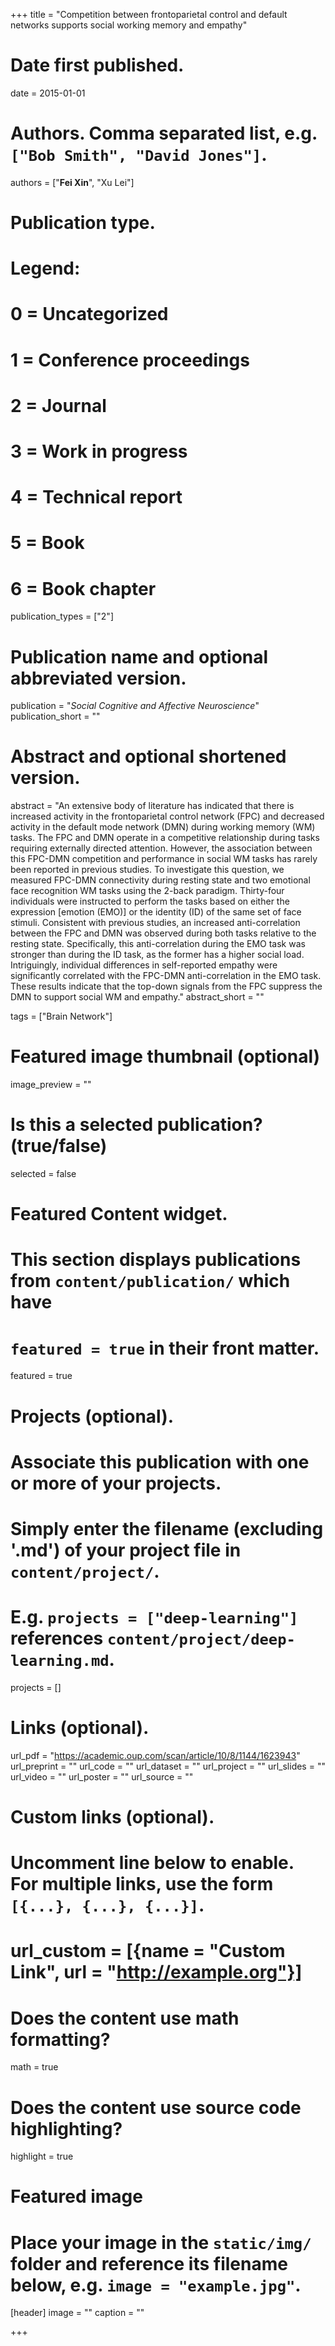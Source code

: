 +++
title = "Competition between frontoparietal control and default networks supports social working memory and empathy"

# Date first published.
date = 2015-01-01

# Authors. Comma separated list, e.g. `["Bob Smith", "David Jones"]`.
authors = ["**Fei Xin**", "Xu Lei"]

# Publication type.
# Legend:
# 0 = Uncategorized
# 1 = Conference proceedings
# 2 = Journal
# 3 = Work in progress
# 4 = Technical report
# 5 = Book
# 6 = Book chapter
publication_types = ["2"]

# Publication name and optional abbreviated version.
publication = "*Social Cognitive and Affective Neuroscience*"
publication_short = ""

# Abstract and optional shortened version.
abstract = "An extensive body of literature has indicated that there is increased activity in the frontoparietal control network (FPC) and decreased activity in the default mode network (DMN) during working memory (WM) tasks. The FPC and DMN operate in a competitive relationship during tasks requiring externally directed attention. However, the association between this FPC-DMN competition and performance in social WM tasks has rarely been reported in previous studies. To investigate this question, we measured FPC-DMN connectivity during resting state and two emotional face recognition WM tasks using the 2-back paradigm. Thirty-four individuals were instructed to perform the tasks based on either the expression [emotion (EMO)] or the identity (ID) of the same set of face stimuli. Consistent with previous studies, an increased anti-correlation between the FPC and DMN was observed during both tasks relative to the resting state. Specifically, this anti-correlation during the EMO task was stronger than during the ID task, as the former has a higher social load. Intriguingly, individual differences in self-reported empathy were significantly correlated with the FPC-DMN anti-correlation in the EMO task. These results indicate that the top-down signals from the FPC suppress the DMN to support social WM and empathy."
abstract_short = ""

tags = ["Brain Network"]

# Featured image thumbnail (optional)
image_preview = ""

# Is this a selected publication? (true/false)
selected = false

# Featured Content widget.
# This section displays publications from `content/publication/` which have
# `featured = true` in their front matter.
featured = true

# Projects (optional).
#   Associate this publication with one or more of your projects.
#   Simply enter the filename (excluding '.md') of your project file in `content/project/`.
#   E.g. `projects = ["deep-learning"]` references `content/project/deep-learning.md`.
projects = []

# Links (optional).
url_pdf = "https://academic.oup.com/scan/article/10/8/1144/1623943"
url_preprint = ""
url_code = ""
url_dataset = ""
url_project = ""
url_slides = ""
url_video = ""
url_poster = ""
url_source = ""



# Custom links (optional).
#   Uncomment line below to enable. For multiple links, use the form `[{...}, {...}, {...}]`.
# url_custom = [{name = "Custom Link", url = "http://example.org"}]

# Does the content use math formatting?
math = true

# Does the content use source code highlighting?
highlight = true

# Featured image
# Place your image in the `static/img/` folder and reference its filename below, e.g. `image = "example.jpg"`.
[header]
image = ""
caption = ""


+++

